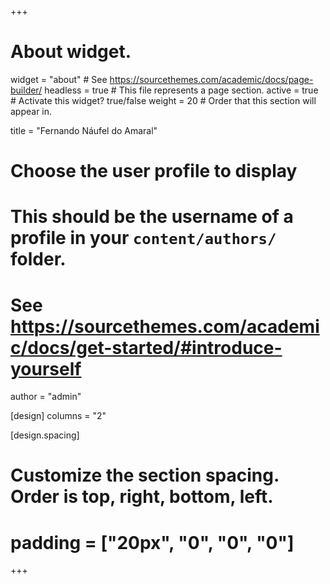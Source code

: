 +++
# About widget.
widget = "about"  # See https://sourcethemes.com/academic/docs/page-builder/
headless = true  # This file represents a page section.
active = true  # Activate this widget? true/false
weight = 20  # Order that this section will appear in.

title = "Fernando Náufel do Amaral"

# Choose the user profile to display
# This should be the username of a profile in your `content/authors/` folder.
# See https://sourcethemes.com/academic/docs/get-started/#introduce-yourself
author = "admin"

[design]
  columns = "2"

[design.spacing]
  # Customize the section spacing. Order is top, right, bottom, left.
  # padding = ["20px", "0", "0", "0"]
+++

